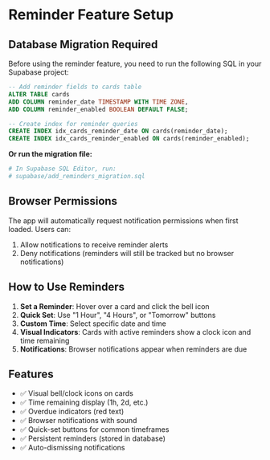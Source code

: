 # Reminder Feature Setup

## Database Migration Required

Before using the reminder feature, you need to run the following SQL in your Supabase project:

```sql
-- Add reminder fields to cards table
ALTER TABLE cards 
ADD COLUMN reminder_date TIMESTAMP WITH TIME ZONE,
ADD COLUMN reminder_enabled BOOLEAN DEFAULT FALSE;

-- Create index for reminder queries
CREATE INDEX idx_cards_reminder_date ON cards(reminder_date);
CREATE INDEX idx_cards_reminder_enabled ON cards(reminder_enabled);
```

**Or run the migration file:**
```bash
# In Supabase SQL Editor, run:
# supabase/add_reminders_migration.sql
```

## Browser Permissions

The app will automatically request notification permissions when first loaded. Users can:

1. Allow notifications to receive reminder alerts
2. Deny notifications (reminders will still be tracked but no browser notifications)

## How to Use Reminders

1. **Set a Reminder**: Hover over a card and click the bell icon
2. **Quick Set**: Use "1 Hour", "4 Hours", or "Tomorrow" buttons  
3. **Custom Time**: Select specific date and time
4. **Visual Indicators**: Cards with active reminders show a clock icon and time remaining
5. **Notifications**: Browser notifications appear when reminders are due

## Features

- ✅ Visual bell/clock icons on cards
- ✅ Time remaining display (1h, 2d, etc.)
- ✅ Overdue indicators (red text)
- ✅ Browser notifications with sound
- ✅ Quick-set buttons for common timeframes
- ✅ Persistent reminders (stored in database)
- ✅ Auto-dismissing notifications